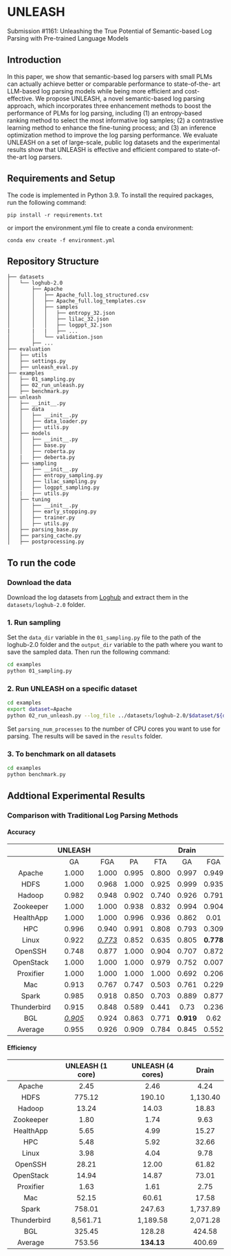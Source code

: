 # UNLEASH
Submission #1161: Unleashing the True Potential of Semantic-based Log Parsing with Pre-trained Language Models


## Introduction
In this paper, we show that semantic-based log parsers with small PLMs can actually achieve better or comparable performance to state-of-the- art LLM-based log parsing models while being more efficient and cost-effective. We propose UNLEASH, a novel semantic-based log parsing approach, which incorporates three enhancement methods to boost the performance of PLMs for log parsing, including (1) an entropy-based ranking method to select the most informative log samples; (2) a contrastive learning method to enhance the fine-tuning process; and (3) an inference optimization method to improve the log parsing performance. We evaluate UNLEASH on a set of large-scale, public log datasets and the experimental results show that UNLEASH is effective and efficient compared to state-of-the-art log parsers.

## Requirements and Setup
The code is implemented in Python 3.9. To install the required packages, run the following command:
```
pip install -r requirements.txt
```
or import the environment.yml file to create a conda environment:
```
conda env create -f environment.yml
```

## Repository Structure
```
├── datasets
│   └── loghub-2.0
│       ├── Apache
│       │   ├── Apache_full.log_structured.csv
│       │   ├── Apache_full.log_templates.csv
│       │   ├── samples
│       │   │   ├── entropy_32.json
│       │   │   ├── lilac_32.json
│       │   │   ├── logppt_32.json
|       |   |   ├── ...
│       │   └── validation.json
│       ├── ...
├── evaluation
│   ├── utils
│   ├── settings.py
│   ├── unleash_eval.py
├── examples
│   ├── 01_sampling.py
│   ├── 02_run_unleash.py
│   ├── benchmark.py
├── unleash
│   ├── __init__.py
│   ├── data
│   │   ├── __init__.py
│   │   ├── data_loader.py
│   │   ├── utils.py
│   ├── models
│   │   ├── __init__.py
│   │   ├── base.py
│   │   ├── roberta.py
│   |   ├── deberta.py
│   ├── sampling
│   │   ├── __init__.py
│   │   ├── entropy_sampling.py
│   │   ├── lilac_sampling.py
│   │   ├── logppt_sampling.py
│   |   ├── utils.py
│   ├── tuning
│   │   ├── __init__.py
│   │   ├── early_stopping.py
│   │   ├── trainer.py
│   │   ├── utils.py
│   ├── parsing_base.py
│   ├── parsing_cache.py
│   ├── postprocessing.py
```

## To run the code
### Download the data
Download the log datasets from [Loghub](https://zenodo.org/records/8275861) and extract them in the `datasets/loghub-2.0` folder.

### 1. Run sampling
Set the `data_dir` variable in the `01_sampling.py` file to the path of the loghub-2.0 folder and the `output_dir` variable to the path where you want to save the sampled data.
Then run the following command:

```bash
cd examples
python 01_sampling.py
```

### 2. Run UNLEASH on a specific dataset
```bash
cd examples
export dataset=Apache
python 02_run_unleash.py --log_file ../datasets/loghub-2.0/$dataset/${dataset}_full.log_structured.csv --model_name_or_path roberta-base --train_file ../datasets/loghub-2.0/$dataset/samples/entropy_32.json --validation_file ../datasets/loghub-2.0/$dataset/validation.json --dataset_name $dataset --parsing_num_processes 1 --output_dir ../results/models/$dataset --task_output_dir ../results/logs/$dataset --parsing_num_processes 1
```
Set `parsing_num_processes` to the number of CPU cores you want to use for parsing. The results will be saved in the `results` folder.

### 3. To benchmark on all datasets
```bash
cd examples
python benchmark.py
```

## Addtional Experimental Results

### Comparison with Traditional Log Parsing Methods

#### Accuracy

|             	| UNLEASH 	|         	|       	|       	|   Drain   	|           	|       	|       	|
|:-----------:	|:-------:	|:-------:	|:-----:	|:-----:	|:---------:	|:---------:	|:-----:	|:-----:	|
|             	|    GA   	|   FGA   	|   PA  	|  FTA  	|     GA    	|    FGA    	|   PA  	|  FTA  	|
|    Apache   	|  1.000  	|  1.000  	| 0.995 	| 0.800 	|   0.997   	|   0.949   	| 0.727 	| 0.508 	|
|     HDFS    	|  1.000  	|  0.968  	| 1.000 	| 0.925 	|   0.999   	|   0.935   	|  0.57 	| 0.522 	|
|    Hadoop   	|  0.982  	|  0.948  	| 0.902 	| 0.740 	|   0.926   	|   0.791   	| 0.541 	| 0.383 	|
|  Zookeeper  	|  1.000  	|  1.000  	| 0.938 	| 0.832 	|   0.994   	|   0.904   	| 0.844 	| 0.639 	|
|  HealthApp  	|  1.000  	|  1.000  	| 0.996 	| 0.936 	|   0.862   	|    0.01   	| 0.312 	| 0.004 	|
|     HPC     	|  0.996  	|  0.940  	| 0.991 	| 0.808 	|   0.793   	|   0.309   	| 0.721 	| 0.147 	|
|    Linux    	|  0.922  	| <u>_0.773_</u> 	| 0.852 	| 0.635 	|   0.805   	| **0.778** 	| 0.111 	| 0.259 	|
|   OpenSSH   	|  0.748  	|  0.877  	| 1.000 	| 0.904 	|   0.707   	|   0.872   	| 0.586 	| 0.487 	|
|  OpenStack  	|  1.000  	|  1.000  	| 1.000 	| 0.979 	|   0.752   	|   0.007   	| 0.029 	| 0.002 	|
|  Proxifier  	|  1.000  	|  1.000  	| 1.000 	| 1.000 	|   0.692   	|   0.206   	| 0.688 	| 0.176 	|
|     Mac     	|  0.913  	|  0.767  	| 0.747 	| 0.503 	|   0.761   	|   0.229   	| 0.357 	| 0.069 	|
|    Spark    	|  0.985  	|  0.918  	| 0.850 	| 0.703 	|   0.889   	|   0.877   	| 0.394 	| 0.412 	|
| Thunderbird 	|  0.915  	|  0.848  	| 0.589 	| 0.441 	|    0.73   	|   0.236   	| 0.216 	| 0.071 	|
|     BGL     	| <u>_0.905_</u> 	|  0.924  	| 0.863 	| 0.771 	| **0.919** 	|    0.62   	| 0.407 	| 0.193 	|
|   Average   	|  0.955  	|  0.926  	| 0.909 	| 0.784 	|   0.845   	|   0.552   	| 0.465 	| 0.277 	|

#### Efficiency

|             	| **UNLEASH (1 core)** 	| **UNLEASH (4 cores)** 	| **Drain** 	|
|:-----------:	|:--------------------:	|:---------------------:	|:---------:	|
|    Apache   	|         2.45         	|          2.46         	|    4.24   	|
|     HDFS    	|        775.12        	|         190.10        	|  1,130.40 	|
|    Hadoop   	|         13.24        	|         14.03         	|   18.83   	|
|  Zookeeper  	|         1.80         	|          1.74         	|    9.63   	|
|  HealthApp  	|         5.65         	|          4.99         	|   15.27   	|
|     HPC     	|         5.48         	|          5.92         	|   32.66   	|
|    Linux    	|         3.98         	|          4.04         	|    9.78   	|
|   OpenSSH   	|         28.21        	|         12.00         	|   61.82   	|
|  OpenStack  	|         14.94        	|         14.87         	|   73.01   	|
|  Proxifier  	|         1.63         	|          1.61         	|    2.75   	|
|     Mac     	|         52.15        	|         60.61         	|   17.58   	|
|    Spark    	|        758.01        	|         247.63        	|  1,737.89 	|
| Thunderbird 	|       8,561.71       	|        1,189.58       	|  2,071.28 	|
|     BGL     	|        325.45        	|         128.28        	|   424.58  	|
|   Average   	|        753.56        	|       **134.13**      	|   400.69  	|